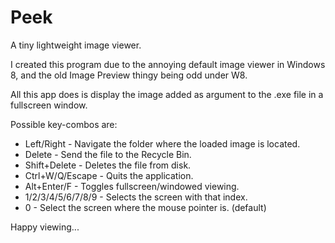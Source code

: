 # Peek

A tiny lightweight image viewer.

I created this program due to the annoying default image viewer in Windows 8, and the old Image Preview thingy being odd under W8.

All this app does is display the image added as argument to the .exe file in a fullscreen window.

Possible key-combos are:

* Left/Right - Navigate the folder where the loaded image is located.
* Delete - Send the file to the Recycle Bin.
* Shift+Delete - Deletes the file from disk.
* Ctrl+W/Q/Escape - Quits the application.
* Alt+Enter/F - Toggles fullscreen/windowed viewing.
* 1/2/3/4/5/6/7/8/9 - Selects the screen with that index.
* 0 - Select the screen where the mouse pointer is. (default)

Happy viewing...
